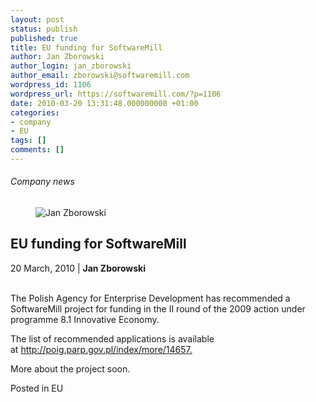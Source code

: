 ```yaml
---
layout: post
status: publish
published: true
title: EU funding for SoftwareMill
author: Jan Zborowski
author_login: jan_zborowski
author_email: zborowski@softwaremill.com
wordpress_id: 1106
wordpress_url: https://softwaremill.com/?p=1106
date: 2010-03-20 13:31:48.000000000 +01:00
categories:
- company
- EU
tags: []
comments: []
---
```


<h6>Company news</h6>
<div class="post-header clearfix">
<figure><div class="image"><img src="https://softwaremill.com/wp-content/uploads/2013/04/zborowski.jpg" alt="Jan Zborowski"></div></figure><div class="title">
<h2 class="font-dark-blue font-normal">EU funding for SoftwareMill</h2>20 March, 2010 | <b>Jan Zborowski</b><br><br>
</div>
</div>
<div class="post-rows"><div class="text">
<p id="Postyarchiwalne-EUfundingforSoftwareMill">The Polish Agency for Enterprise Development has recommended a SoftwareMill project for funding in the II round of the 2009 action under programme 8.1 Innovative Economy.</p>
<p>The list of recommended applications is available at <a href="http://poig.parp.gov.pl/index/more/14657" rel="nofollow">http://poig.parp.gov.pl/index/more/14657</a><a href="http://poig.parp.gov.pl/index/more/14657" rel="nofollow">.</a></p>
<p>More about the project soon.</p>
</div></div>
<div class="post-footer">Posted in EU</div>

